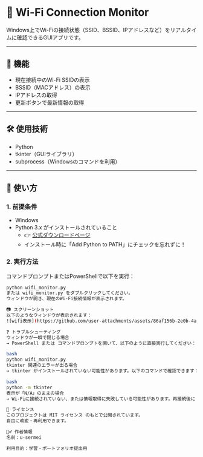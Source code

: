 # 📡 Wi-Fi Connection Monitor

Windows上でWi-Fiの接続状態（SSID、BSSID、IPアドレスなど）をリアルタイムに確認できるGUIアプリです。

---

## 📌 機能

- 現在接続中のWi-Fi SSIDの表示  
- BSSID（MACアドレス）の表示  
- IPアドレスの取得  
- 更新ボタンで最新情報の取得  

---

## 🛠 使用技術

- Python  
- tkinter（GUIライブラリ）  
- subprocess（Windowsのコマンドを利用）  

---

## 🚀 使い方

### 1. 前提条件

- Windows  
- Python 3.x がインストールされていること  
  - 👉 [公式ダウンロードページ](https://www.python.org/downloads/)  
  - インストール時に「Add Python to PATH」にチェックを忘れずに！

### 2. 実行方法

コマンドプロンプトまたはPowerShellで以下を実行：

```bash
python wifi_monitor.py
または wifi_monitor.py をダブルクリックしてください。
ウィンドウが開き、現在のWi-Fi接続情報が表示されます。

📷 スクリーンショット
以下のようなウィンドウが表示されます：
![wifi表示](https://github.com/user-attachments/assets/86af156b-2e0b-4a5d-a75c-8fa59a66967a)

❓ トラブルシューティング
ウィンドウが一瞬で閉じる場合
→ PowerShell または コマンドプロンプトを開いて、以下のように直接実行してください：

bash
python wifi_monitor.py
tkinter 関連のエラーが出る場合
→ tkinter がインストールされていない可能性があります。以下のコマンドで確認できます：

bash
python -m tkinter
表示が「N/A」のままの場合
→ Wi-Fiに接続されていない、または情報取得に失敗している可能性があります。再接続後に「更新」ボタンを押してください。

🪪 ライセンス
このプロジェクトは MIT ライセンス のもとで公開されています。
自由に改変・再利用できます。

🙋‍♂️ 作者情報
名前：u-sermei

利用目的：学習・ポートフォリオ提出用

